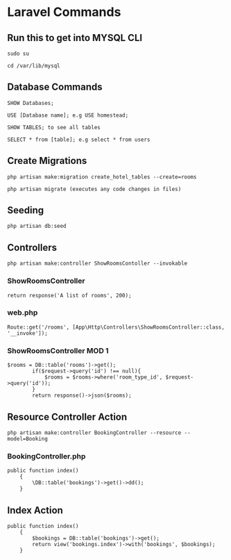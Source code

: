 # Laravel Commands

## Run this to get into MYSQL CLI
```
sudo su

cd /var/lib/mysql

```

## Database Commands
```
SHOW Databases;

USE [Database name]; e.g USE homestead;

SHOW TABLES; to see all tables

SELECT * from [table]; e.g select * from users
```

## Create Migrations
```
php artisan make:migration create_hotel_tables --create=rooms

php artisan migrate (executes any code changes in files)
```

## Seeding
```
php artisan db:seed
```

## Controllers
```
php artisan make:controller ShowRoomsContoller --invokable
```
### ShowRoomsController
```
return response('A list of rooms', 200);
```
### web.php
```
Route::get('/rooms', [App\Http\Controllers\ShowRoomsController::class, '__invoke']);
```
### ShowRoomsController MOD 1
```
$rooms = DB::table('rooms')->get();
        if($request->query('id') !== null){
            $rooms = $rooms->where('room_type_id', $request->query('id'));
        }
        return response()->json($rooms);
```

## Resource Controller Action
```
php artisan make:controller BookingController --resource --model=Booking
```
### BookingController.php
```
public function index()
    {
        \DB::table('bookings')->get()->dd();
    }
```

## Index Action
```
public function index()
    {
        $bookings = DB::table('bookings')->get();
        return view('bookings.index')->with('bookings', $bookings);
    }
```
